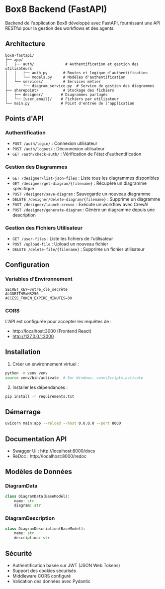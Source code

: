# Box8 Backend (FastAPI)

Backend de l'application Box8 développé avec FastAPI, fournissant une API RESTful pour la gestion des workflows et des agents.

## Architecture

```
box8-fastapi/
├── app/
│   ├── auth/              # Authentification et gestion des utilisateurs
│   │   ├── auth.py       # Routes et logique d'authentification
│   │   └── models.py     # Modèles d'authentification
│   └── services/         # Services métier
│       └── diagram_service.py  # Service de gestion des diagrammes
├── sharepoint/           # Stockage des fichiers
│   ├── designer/        # Diagrammes partagés
│   └── [user_email]/    # Fichiers par utilisateur
└── main.py              # Point d'entrée de l'application
```

## Points d'API

### Authentification
- `POST /auth/login/` : Connexion utilisateur
- `POST /auth/logout/` : Déconnexion utilisateur
- `GET /auth/check-auth/` : Vérification de l'état d'authentification

### Gestion des Diagrammes
- `GET /designer/list-json-files` : Liste tous les diagrammes disponibles
- `GET /designer/get-diagram/{filename}` : Récupère un diagramme spécifique
- `POST /designer/save-diagram` : Sauvegarde un nouveau diagramme
- `DELETE /designer/delete-diagram/{filename}` : Supprime un diagramme
- `POST /designer/launch-crewai` : Exécute un workflow avec CrewAI
- `POST /designer/generate-diagram` : Génère un diagramme depuis une description

### Gestion des Fichiers Utilisateur
- `GET /user-files` : Liste les fichiers de l'utilisateur
- `POST /upload-file` : Upload un nouveau fichier
- `DELETE /delete-file/{filename}` : Supprime un fichier utilisateur

## Configuration

### Variables d'Environnement
```env
SECRET_KEY=votre_clé_secrète
ALGORITHM=HS256
ACCESS_TOKEN_EXPIRE_MINUTES=30
```

### CORS
L'API est configurée pour accepter les requêtes de :
- http://localhost:3000 (Frontend React)
- http://127.0.0.1:3000

## Installation

1. Créer un environnement virtuel :
```bash
python -m venv venv
source venv/bin/activate  # Sur Windows: venv\Scripts\activate
```

2. Installer les dépendances :
```bash
pip install -r requirements.txt
```

## Démarrage

```bash
uvicorn main:app --reload --host 0.0.0.0 --port 8000
```

## Documentation API

- Swagger UI : http://localhost:8000/docs
- ReDoc : http://localhost:8000/redoc

## Modèles de Données

### DiagramData
```python
class DiagramData(BaseModel):
    name: str
    diagram: str
```

### DiagramDescription
```python
class DiagramDescription(BaseModel):
    name: str
    description: str
```

## Sécurité

- Authentification basée sur JWT (JSON Web Tokens)
- Support des cookies sécurisés
- Middleware CORS configuré
- Validation des données avec Pydantic
